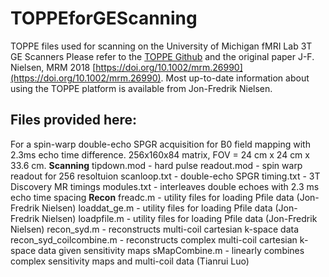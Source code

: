# TOPPEforGEScanning
TOPPE files used for scanning on the University of Michigan fMRI Lab 3T GE Scanners
Please refer to the [TOPPE Github](https://github.com/toppeMRI/) and the original paper J-F. Nielsen, MRM 2018 [https://doi.org/10.1002/mrm.26990](https://doi.org/10.1002/mrm.26990). Most up-to-date information about using the TOPPE platform is available from Jon-Fredrik Nielsen.

## Files provided here:
For a spin-warp double-echo SPGR acquisition for B0 field mapping with 2.3ms echo time difference. 256x160x84 matrix, FOV = 24 cm x 24 cm x 33.6 cm. 
**Scanning**
tipdown.mod               -   hard pulse
readout.mod               -   spin warp readout for 256 resoltuion
scanloop.txt              -   double-echo SPGR
timing.txt                -   3T Discovery MR timings
modules.txt               -   interleaves double echoes with 2.3 ms echo time spacing
**Recon**
freadc.m                  -   utility files for loading Pfile data (Jon-Fredrik Nielsen)
loaddat_ge.m              -   utility files for loading Pfile data (Jon-Fredrik Nielsen)
loadpfile.m               -   utility files for loading Pfile data (Jon-Fredrik Nielsen)
recon_syd.m               -   reconstructs multi-coil cartesian k-space data
recon_syd_coilcombine.m   -   reconstructs complex multi-coil cartesian k-space data given sensitivity maps
sMapCombine.m             -   linearly combines complex sensitivity maps and multi-coil data (Tianrui Luo)
